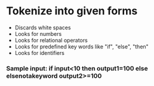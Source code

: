 # Tokenize into given forms
- Discards white spaces
- Looks for numbers
- Looks for relational operators
- Looks for predefined key words like "if", "else", "then" 
- Looks for identifiers

### Sample input: if input<10 then output1=100 else elsenotakeyword output2>=100
